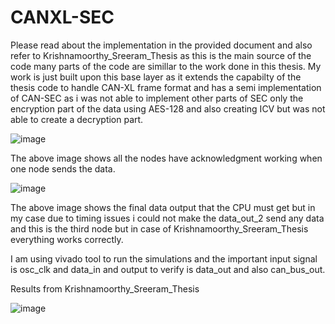 # CANXL-SEC

Please read about the implementation in the provided document and also refer to Krishnamoorthy_Sreeram_Thesis as this is the main source of the code many parts of the code are simillar to the work done in this thesis. My work is just built upon this base layer as it extends the capabilty of the thesis code to handle CAN-XL frame format and has a semi implementation of CAN-SEC as i was not able to implement other parts of SEC only the encryption part of the data using AES-128 and also creating ICV but was not able to create a decryption part.

![image](https://github.com/user-attachments/assets/bd9d45a5-0971-450f-9564-935296647e80)

The above image shows all the nodes have acknowledgment working when one node sends the data. 

![image](https://github.com/user-attachments/assets/0780417a-c204-4903-82a3-d007d25fed6f)

The above image shows the final data output that the CPU must get but in my case due to timing issues i could not make the data_out_2 send any data and this is the third node but in case of Krishnamoorthy_Sreeram_Thesis everything works correctly.

I am using vivado tool to run the simulations and the important input signal is osc_clk and data_in and output to verify is data_out and also can_bus_out.

Results from Krishnamoorthy_Sreeram_Thesis

![image](https://github.com/user-attachments/assets/6d21d3ad-2526-49f1-a28e-39c2f993af00)








